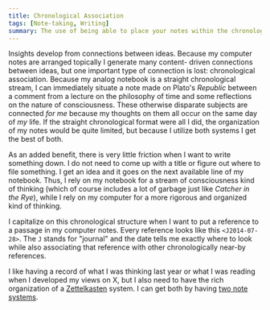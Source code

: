 ```yaml
---
title: Chronological Association
tags: [Note-taking, Writing]
summary: The use of being able to place your notes within the chronological stream of your thoughts.
---
```


Insights develop from connections between ideas.  Because my
computer notes are arranged topically I generate many content-
driven connections between ideas, but one important type of
connection is lost: chronological association.  Because my analog
notebook is a straight chronological stream, I can immediately
situate a note made on Plato's *Republic* between a comment from a
lecture on the philosophy of time and some reflections on the
nature of consciousness.  These otherwise disparate subjects are
connected *for me* because my thoughts on them all occur on the
same day of *my* life.  If the straight chronological format were
all I did, the organization of my notes would be quite limited, but
because I utilize both systems I get the best of both.

As an added benefit, there is very little friction when I want to
write something down.  I do not need to come up with a title or
figure out where to file something.  I get an idea and it goes on
the next available line of my notebook.  Thus, I rely on my
notebook for a stream of consciousness kind of thinking (which of
course includes a lot of garbage just like *Catcher in the Rye*),
while I rely on my computer for a more rigorous and organized kind
of thinking.

I capitalize on this chronological structure when I want to put a
reference to a passage in my computer notes.  Every reference looks
like this `<J2014-07-28>`.  The `J` stands for "journal" and the
date tells me exactly where to look while also associating that
reference with other chronologically near-by references.

I like having a record of what I was thinking last year or what I
was reading when I developed my views on X, but I also need to have
the rich organization of a [Zettelkasten] system.  I can get both
by having [two note systems].

[two note systems]: http://www.dtsheffler.com/blog/2014-07-21-two-goals-of-note-taking
[Zettelkasten]: http://takingnotenow.blogspot.com/2007/12/luhmanns-zettelkasten.html

